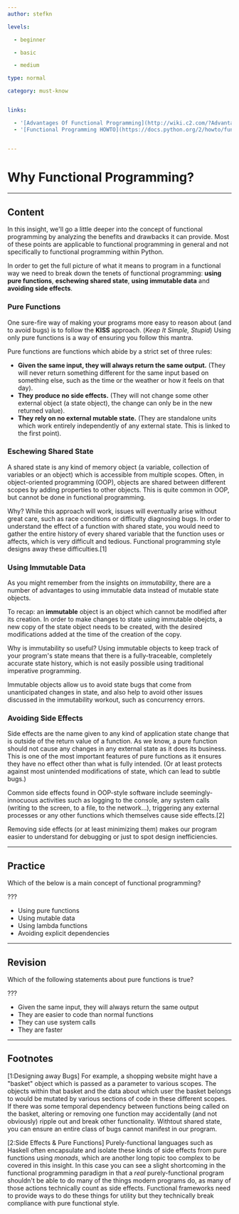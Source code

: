 ```yaml
---
author: stefkn

levels:

  - beginner

  - basic

  - medium

type: normal

category: must-know


links:

  - '[Advantages Of Functional Programming](http://wiki.c2.com/?AdvantagesOfFunctionalProgramming){website}'
  - '[Functional Programming HOWTO](https://docs.python.org/2/howto/functional.html){website}'


---
```


# Why Functional Programming?

---

## Content

In this insight, we'll go a little deeper into the concept of functional programming by analyzing the benefits and drawbacks it can provide. Most of these points are applicable to functional programming in general and not specifically to functional programming within Python.

In order to get the full picture of what it means to program in a functional way we need to break down the tenets of functional programming: **using pure functions**, **eschewing shared state**, **using immutable data** and **avoiding side effects**.

### Pure Functions

One sure-fire way of making your programs more easy to reason about (and to avoid bugs) is to follow the **KISS** approach. (_Keep It Simple, Stupid_) Using only pure functions is a way of ensuring you follow this mantra.

Pure functions are functions which abide by a strict set of three rules:

- **Given the same input, they will always return the same output.** (They will never return something different for the same input based on something else, such as the time or the weather or how it feels on that day).
- **They produce no side effects.** (They will not change some other external object (a state object), the change can only be in the new returned value).
- **They rely on no external mutable state.** (They are standalone units which work entirely independently of any external state. This is linked to the first point).

### Eschewing Shared State

A shared state is any kind of memory object (a variable, collection of variables or an object) which is accessible from multiple scopes. Often, in object-oriented programming (OOP), objects are shared between different scopes by adding properties to other objects. This is quite common in OOP, but cannot be done in functional programming.

Why? While this approach will work, issues will eventually arise without great care, such as race conditions or difficulty diagnosing bugs. In order to understand the effect of a function with shared state, you would need to gather the entire history of every shared variable that the function uses or affects, which is very difficult and tedious. Functional programming style designs away these difficulties.[1]

### Using Immutable Data

As you might remember from the insights on _immutability_, there are a number of advantages to using immutable data instead of mutable state objects.

To recap: an **immutable** object is an object which cannot be modified after its creation. In order to make changes to state using immutable obejcts, a new copy of the state object needs to be created, with the desired modifications added at the time of the creation of the copy.

Why is immutability so useful? Using immutable objects to keep track of your program's state means that there is a fully-traceable, completely accurate state history, which is not easily possible using traditional imperative programming.

Immutable objects allow us to avoid state bugs that come from unanticipated changes in state, and also help to avoid other issues discussed in the immutability workout, such as concurrency errors.

### Avoiding Side Effects

Side effects are the name given to any kind of application state change that is outside of the return value of a function. As we know, a pure function should not cause any changes in any external state as it does its business. This is one of the most important features of pure functions as it ensures they have no effect other than what is fully intended. (Or at least protects against most unintended modifications of state, which can lead to subtle bugs.)

Common side effects found in OOP-style software include seemingly-innocuous activities such as logging to the console, any system calls (writing to the screen, to a file, to the network...), triggering any external processes or any other functions which themselves cause side effects.[2]

Removing side effects (or at least minimizing them) makes our program easier to understand for debugging or just to spot design inefficiencies.

---

## Practice

Which of the below is a main concept of functional programming?

???

- Using pure functions
- Using mutable data
- Using lambda functions
- Avoiding explicit dependencies

---

## Revision

Which of the following statements about pure functions is true?

???

- Given the same input, they will always return the same output
- They are easier to code than normal functions
- They can use system calls
- They are faster

---

## Footnotes

[1:Designing away Bugs]
For example, a shopping website might have a "basket" object which is passed as a parameter to various scopes. The objects within that basket and the data about which user the basket belongs to would be mutated by various sections of code in these different scopes. If there was some temporal dependency between functions being called on the basket, altering or removing one function may accidentally (and not obviously) ripple out and break other functionality. Withtout shared state, you can ensure an entire class of bugs cannot manifest in our program.

[2:Side Effects & Pure Functions]
Purely-functional languages such as Haskell often encapsulate and isolate these kinds of side effects from pure functions using _monads_, which are another long topic too complex to be covered in this insight. In this case you can see a slight shortcoming in the functional programming paradigm in that a _real_ purely-functional program shouldn't be able to do many of the things modern programs do, as many of those actions technically count as side effects. Functional frameworks need to provide ways to do these things for utility but they technically break compliance with pure functional style.
